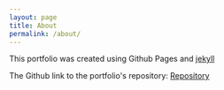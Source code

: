 ```yaml
---
layout: page
title: About
permalink: /about/
---
```


This portfolio was created using Github Pages and [jekyll][jekyll-organization]

The Github link to the portfolio's repository: [Repository][portfolio-repo]


[jekyll-organization]: https://github.com/jekyll
[portfolio-repo]: https://github.com/ethan10mak/Ethan_Makishima_Portfolio
